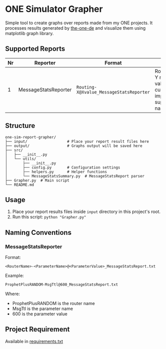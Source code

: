 # ONE Simulator Grapher

Simple tool to create graphs over reports made from my ONE projects.
It processes results generated by [the-one-de](https://github.com/vianneynara/the-one-de) and visualize
them using matplotlib graph library.

## Supported Reports

| Nr | Reporter             | Format                                  | Support                                                                          |
|----|----------------------|-----------------------------------------|----------------------------------------------------------------------------------|
| 1  | MessageStatsReporter | `Routing-X@Xvalue_MessageStatsReporter` | Router names, Y metric, by X values. The current implementation supports naming. |

## Structure

```
one-sim-report-grapher/
├── input/                  # Place your report result files here
├── output/                 # Graphs output will be saved here
├── src/
│   ├── __init__.py
│   └── utils/
│       ├── __init__.py
│       ├── config.py       # Configuration settings
│       ├── helpers.py      # Helper functions
│       └── MessageStatsSummary.py  # MessageStatsReport parser
├── Grapher.py  # Main script
└── README.md
```

## Usage

1. Place your report results files inside `input` directory in this project's root.
2. Run this script: `python "Grapher.py"`

## Naming Conventions

### MessageStatsReporter

Format: 
```
<RouterName>-<ParameterName>@<ParameterValue>_MessageStatsReport.txt
```

Example: 
```
ProphetPlusRANDOM-MsgTtl@600_MessageStatsReport.txt
```

Where:
- ProphetPlusRANDOM is the router name
- MsgTtl is the parameter name 
- 600 is the parameter value

## Project Requirement

Available in [requirements.txt](requirements.txt)